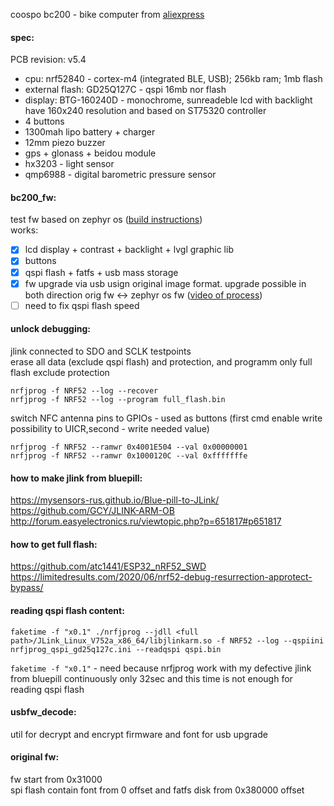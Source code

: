 coospo bc200 - bike computer from [aliexpress](https://aliexpress.ru/item/4001156919018.html)

#### spec:
PCB revision: v5.4
 - cpu: nrf52840 - cortex-m4 (integrated BLE, USB); 256kb ram; 1mb flash
 - external flash: GD25Q127C - qspi 16mb nor flash
 - display: BTG-160240D - monochrome, sunreadeble lcd with backlight have 160x240 resolution and based on ST75320 controller
 - 4 buttons
 - 1300mah lipo battery + charger
 - 12mm piezo buzzer
 - gps + glonass + beidou module
 - hx3203 - light sensor
 - qmp6988 - digital barometric pressure sensor
 
#### bc200_fw:
test fw based on zephyr os ([build instructions](https://github.com/DD1984/bc200/blob/master/bc200_fw/README.md))  
works:
- [x] lcd display + contrast + backlight + lvgl graphic lib
- [x] buttons
- [x] qspi flash + fatfs + usb mass storage
- [x] fw upgrade via usb usign original image format. upgrade possible in both direction orig fw <-> zephyr os fw ([video of process](https://youtu.be/bRdI50IbiIM))
- [ ] need to fix qspi flash speed

#### unlock debugging:
jlink connected to SDO and SCLK testpoints  
erase all data  (exclude qspi flash) and protection, and programm only full flash exclude protection
```
nrfjprog -f NRF52 --log --recover
nrfjprog -f NRF52 --log --program full_flash.bin
```
switch NFC antenna pins to GPIOs - used as buttons (first cmd enable write possibility to UICR,second - write needed value)
```
nrfjprog -f NRF52 --ramwr 0x4001E504 --val 0x00000001
nrfjprog -f NRF52 --ramwr 0x1000120C --val 0xfffffffe
```

#### how to make jlink from bluepill:
https://mysensors-rus.github.io/Blue-pill-to-JLink/  
https://github.com/GCY/JLINK-ARM-OB  
http://forum.easyelectronics.ru/viewtopic.php?p=651817#p651817

#### how to get full flash:
https://github.com/atc1441/ESP32_nRF52_SWD  
https://limitedresults.com/2020/06/nrf52-debug-resurrection-approtect-bypass/

#### reading qspi flash content:
```
faketime -f "x0.1" ./nrfjprog --jdll <full path>/JLink_Linux_V752a_x86_64/libjlinkarm.so -f NRF52 --log --qspiini nrfjprog_qspi_gd25q127c.ini --readqspi qspi.bin
```
`faketime -f "x0.1"` - need because nrfjprog work with my defective jlink from bluepill continuously only 32sec and this time is not enough for reading qspi flash

#### usbfw_decode:
util for decrypt and encrypt firmware and font for usb upgrade

#### original fw:
fw start from 0x31000  
spi flash contain font from 0 offset and fatfs disk from 0x380000 offset
